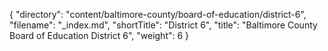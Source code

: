 {
  "directory": "content/baltimore-county/board-of-education/district-6",
  "filename": "_index.md",
  "shortTitle": "District 6",
  "title": "Baltimore County Board of Education District 6",
  "weight": 6
}
